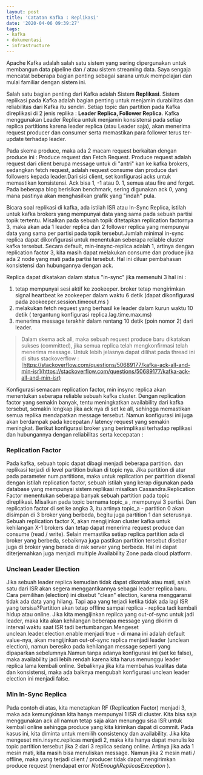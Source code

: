 ```yaml
---
layout: post
title: 'Catatan Kafka : Replikasi'
date: '2020-04-06 09:39:27'
tags:
- kafka
- dokumentasi
- infrastructure
---
```


Apache Kafka adalah salah satu sistem yang sering dipergunakan untuk membangun data pipeline dan / atau sistem streaming data. Saya sengaja mencatat beberapa bagian penting sebagai sarana untuk mempelajari dan mulai familiar dengan sistem ini.

Salah satu bagian penting dari Kafka adalah Sistem **Replikasi**. Sistem replikasi pada Kafka adalah bagian penting untuk menjamin durabilitas dan reliabilitas dari Kafka itu sendiri. Setiap topic dan partition pada Kafka direplikasi di 2 jenis replika : **Leader Replica, Follower Replica**. Kafka menggunakan Leader Replica untuk menjamin konsistensi pada setiap replica partitions karena leader replica (atau Leader saja), akan menerima request producer dan consumer serta memastikan para follower terus ter-update terhadap leader.

Pada skema produce, maka ada 2 macam request berkaitan dengan produce ini : Produce request dan Fetch Request. Produce request adalah request dari client berupa message untuk di "antri" kan ke kafka brokers, sedangkan fetch request, adalah request consume dan produce dari followers kepada leader.Dari sisi client, set konfigurasi acks untuk memastikan konsistensi. Ack bisa 1, -1 atau 0. 1, semua atau fire and forget. Pada beberapa blog berisikan benchmark, sering digunakan ack 0, yang mana pastinya akan menghasilkan grafik yang "indah" pula.

Bicara soal replikasi di kafka, ada istilah ISR atau In-Sync Replica, istilah untuk kafka brokers yang mempunyai data yang sama pada sebuah partisi topik tertentu. Misalkan pada sebuah topik ditetapkan replication factornya 3, maka akan ada 1 leader replica dan 2 follower replica yang mempunyai data yang sama per partisi pada topik tersebut.Jumlah minimal in-sync replica dapat dikonfigurasi untuk menentukan seberapa reliable cluster kafka tersebut. Secara default, min-insync-replica adalah 1, artinya dengan replication factor 3, kita masih dapat melakukan consume dan produce jika ada 2 node yang mati pada partisi tersebut. Hal ini diluar pembahasan konsistensi dan hubungannya dengan ack.

Replica dapat dikatakan dalam status "in-sync" jika memenuhi 3 hal ini :   
1. tetap mempunyai sesi aktif ke zookeeper. broker tetap mengirimkan signal heartbeat ke zookeeper dalam waktu 6 detik (dapat dikonfigurasi pada zookeeper.session.timeout.ms )  
2. melakukan fetch request yang berhasil ke leader dalam kurun waktu 10 detik ( tergantung konfigurasi replica.lag.time.max.ms)  
3. menerima message terakhir dalam rentang 10 detik (poin nomor 2) dari leader.

> Dalam skema ack all, maka sebuah request produce baru dikatakan sukses (committed), jika semua replica telah mengkonfirmasi telah menerima message. Untuk lebih jelasnya dapat dilihat pada thread ini di situs stackoverflow : [https://stackoverflow.com/questions/50689177/kafka-ack-all-and-min-isr](https://stackoverflow.com/questions/50689177/kafka-ack-all-and-min-isr)

Konfigurasi semacam replication factor, min insync replica akan menentukan seberapa reliable sebuah kafka cluster. Dengan replication factor yang semakin banyak, tentu meningkatkan availability dari kafka tersebut, semakin lengkap jika ack nya di set ke all, sehingga memastikan semua replika mendapatkan message tersebut. Namun konfigurasi ini juga akan berdampak pada kecepatan / latency request yang semakin meningkat. Berikut konfigurasi broker yang berimplikasi terhadap replikasi dan hubungannya dengan reliabilitas serta kecepatan :

### Replication Factor

Pada kafka, sebuah topic dapat dibagi menjadi beberapa partition. dan replikasi terjadi di level partition bukan di topic nya. Jika partition di atur pada parameter num.partitions, maka untuk replication per partition dikenal dengan istilah replication factor, sebuah istilah yang kerap digunakan pada database yang mempunyai sistem replikasi misalkan Cassandra.Replication Factor menentukan seberapa banyak sebuah partition pada topic direplikasi. Misalkan pada topic bernama topic\_a , mempunyai 3 partisi. Dan replication factor di set ke angka 3, itu artinya topic\_a - partition 0 akan disimpan di 3 broker yang berbeda, begitu juga partition 1 dan seterusnya. Sebuah replication factor X, akan mengijinkan cluster kafka untuk kehilangan X-1 brokers dan tetap dapat menerima request produce dan consume (read / write). Selain memastika setiap replica partition ada di broker yang berbeda, sebaiknya juga pastikan partition tersebut disebar juga di broker yang berada di rak server yang berbeda. Hal ini dapat diterjemahkan juga menjadi multiple Availability Zone pada cloud platform.

### Unclean Leader Election

Jika sebuah leader replica kemudian tidak dapat dikontak atau mati, salah satu dari ISR akan segera menggantikannya sebagai leader replica baru. Cara pemilihan (election) ini disebut "clean" election, karena menggaransi tidak ada data yang hilang. Tapi apa yang terjadi ketika tidak ada lagi ISR yang tersisa?Partition akan tetap offline sampai replica - replica tadi kembali hidup atau online. Jika kita mengijinkan replica yang out-of-sync untuk jadi leader, maka kita akan kehilangan beberapa message yang dikirim di interval waktu saat ISR tadi bertumbangan.Mengeset unclean.leader.election.enable menjadi true - di mana ini adalah default value-nya, akan mengijinkan out-of-sync replica menjadi leader (unclean election), namun beresiko pada kehilangan message seperti yang dipaparkan sebelumnya.Namun tanpa adanya konfigurasi ini (set ke false), maka availability jadi lebih rendah karena kita harus menunggu leader replica lama kembali online. Sebaliknya jika kita membahas kualitas data dan konsistensi, maka ada baiknya mengubah konfigurasi unclean leader election ini menjadi false.

### Min In-Sync Replica

Pada contoh di atas, kita menetapkan RF (Replication Factor) menjadi 3, maka ada kemungkinan kita hanya mempunyai 1 ISR di cluster. Kita bisa saja menggunakan ack all namun tetap saja akan menunggu sisa ISR untuk kembali online sehingga produce yang kita kirimkan dapat di commit. Pada kasus ini, kita diminta untuk memilih consistency dan availability. Jika kita mengeset min.insync.replicas menjadi 2, maka kita hanya dapat menulis ke topic partition tersebut jika 2 dari 3 replica sedang online. Artinya jika ada 1 mesin mati, kita masih bisa menuliskan message. Namun jika 2 mesin mati / offline, maka yang terjadi client / producer tidak dapat mengirimkan produce request (mendapat error _NotEnoughReplicasException_ ).

